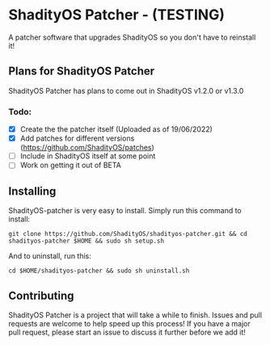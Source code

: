 # ShadityOS Patcher - (TESTING)
A patcher software that upgrades ShadityOS so you don't have to reinstall it!
## Plans for ShadityOS Patcher
ShadityOS Patcher has plans to come out in ShadityOS v1.2.0 or v1.3.0
### Todo:
- [x] Create the the patcher itself (Uploaded as of 19/06/2022)
- [x] Add patches for different versions  (https://github.com/ShadityOS/patches)
- [ ] Include in ShadityOS itself at some point
- [ ] Work on getting it out of BETA

## Installing
ShadityOS-patcher is very easy to install. Simply run this command to install:
```
git clone https://github.com/ShadityOS/shadityos-patcher.git && cd shadityos-patcher $HOME && sudo sh setup.sh
```
And to uninstall, run this:
```
cd $HOME/shadityos-patcher && sudo sh uninstall.sh
```

## Contributing
ShadityOS Patcher is a project that will take a while to finish. Issues and pull requests are welcome to help speed up this process! If you have a major pull request, please start an issue to discuss it further before we add it!
